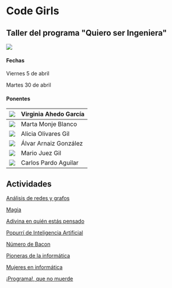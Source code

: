 # Code Girls
## Taller del programa "Quiero ser Ingeniera"

![](https://www.ubu.es/sites/default/files/portal_page/images/cartelqsi_pyb.png)


#### Fechas
Viernes 5 de abril

Martes 30 de abril


#### Ponentes

|![](pics/vag.jpg) | Virginia Ahedo García |
|------------------|-----------------------|
|![](pics/mmb.jpg) | Marta Monje Blanco    |
|![](pics/aog.jpg) | Alicia Olivares Gil   |
|![](pics/aag.jpg) | Álvar Arnaiz González |
|![](pics/mjg.jpg) | Mario Juez Gil        |
|![](pics/cpa.jpg) | Carlos Pardo Aguilar  |


## Actividades

[Análisis de redes y grafos](https://docs.google.com/forms/d/e/1FAIpQLSfFAnNgDkatw6z2Kkm25VfepPmox5n0D58mt-CWMIIOxa7mTg/viewform?vc=0&c=0&w=1)

[Magia](magic/slides.pdf)

[Adivina en quién estás pensado](https://es.akinator.com/game)

[Popurrí de Inteligencia Artificial](misc/README.md)

[Número de Bacon](https://oracleofbacon.org/)

[Pioneras de la informática](https://es.wikipedia.org/wiki/Categor%C3%ADa:Pioneras_de_la_inform%C3%A1tica)

[Mujeres en informática](https://es.wikipedia.org/wiki/Mujeres_en_inform%C3%A1tica)

[¡Programa!, que no muerde](https://blockly-games.appspot.com/)


